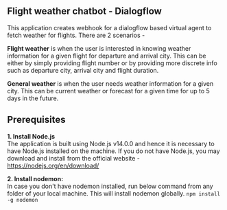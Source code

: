 ## Flight weather chatbot - Dialogflow
This application creates webhook for a dialogflow based virtual agent to fetch weather for flights.
There are 2 scenarios - 

**Flight weather** is when the user is interested in knowing weather information for a given flight for departure and arrival city. This can be either by simply providing flight number or by providing more discrete info such as departure city, arrival city and flight duration.

**General weather** is when the user needs weather information for a given city. This can be current weather or forecast for a given time for up to 5 days in the future. 

## Prerequisites

**1. Install Node.js**  
    The application is built using Node.js v14.0.0 and hence it is necessary to have Node.js installed on the machine.
    If you do not have Node.js, you may download and install from the official website - https://nodejs.org/en/download/

**2. Install nodemon:**  
    In case you don't have nodemon installed, run below command from any folder of your local machine. This will install nodemon globally.
    ```
    npm install -g nodemon
    ```
